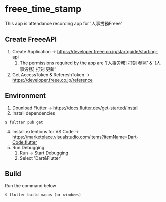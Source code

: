 # freee_time_stamp

This app is attendance recording app for '人事労務Freee'

## Create FreeeAPI

1. Create Application -> https://developer.freee.co.jp/startguide/starting-api
   1. The permissions required by the app are '\[人事労務\] 打刻 参照' & '\[人事労務\] 打刻 更新'
2. Get AccessToken & RefereshToken -> https://developer.freee.co.jp/reference

## Environment

1. Dounload Flutter -> https://docs.flutter.dev/get-started/install
2. Install dependencies

```
$ fultter pub get
```

4. Install extentions for VS Code -> https://marketplace.visualstudio.com/items?itemName=Dart-Code.flutter
5. Run Debugging
   1. Run -> Start Debugging
   2. Select 'Dart&Flutter'

## Build

Run the command below

```
$ flutter build macos (or windows)
```